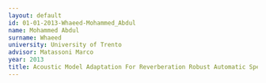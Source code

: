 ```yaml
---
layout: default 
id: 01-01-2013-Whaeed-Mohammed_Abdul
name: Mohammed Abdul
surname: Whaeed
university: University of Trento
advisor: Matassoni Marco
year: 2013
title: Acoustic Model Adaptation For Reverberation Robust Automatic Speech Recognition
---
```

